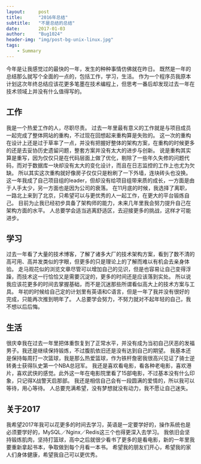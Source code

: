 ```yaml
---
layout:     post
title:      "2016年总结"
subtitle:   "不是总结的总结"
date:       2017-01-03
author:     "Bug1024"
header-img: "img/post-bg-unix-linux.jpg"
tags:
    - Summary
---
```


今年是让我感觉过的最快的一年，发生的种种事情仿佛就在昨日。
既然是一年的总结那么就写个全面的一点的，包括工作，学习，生活。
作为一个程序员我原本计划这次年终总结应该花更多笔墨在技术编程上，但思考一番后却发现过去一年在技术领域上并没有什么值得写的。

## 工作
我是一个热爱工作的人，尽职尽责。
过去一年里最有意义的工作就是与项目成员一起完成了整体网站的重构，不过现在回想起来重构算是失败的。
这一次的重构在设计上还是过于草率了一点，并没有把握好整体的架构方案，在重构的时候更多的还是去妥协历史遗留问题，整套方案并没有太大的进步与创新。
说是重构其实算是重写，因为仅仅只是在代码层面上做了优化，剔除了一些年久失修的问题代码，而对于数据库一块却没有太大的变化设计，而且在日志监控的工作上也尤为欠缺。
所以其实这次重构就好像房子仅仅只是粉刷了一下外墙，连块砖头也没换。
这一年我成了自己项目组的leader，但却没有给项目组带来质的成长，一方面是由于人手太少，另一方面也是因为公司的衰落。
在11月底的时候，我选择了离职，一路北上来到了北京，只希望可以与更优秀的人一起工作，在更大的平台锻炼自己。
目前为止我已经初步具备了架构师的能力，未来几年里我会努力提升自己在架构方面的水平。
人总要学会适当逃离舒适区，去迎接更多的挑战，这样才可能进步。


## 学习
过去一年看了大量的技术博客，了解了诸多大厂的技术架构方案，看到了数不清的高可用、高并发类似的字眼，但更多的只是理论上的了解而难以有机会去亲身体验。
走马观花似的浏览文章尽管可以增加自己的见识，但是也容易让自己变得浮躁，而技术这一行恰恰又是需要沉淀的，更多的时间还是应该落到实处。
所以说我应该花更多的时间去掌握基础，而不是沉迷那些所谓看似高大上的技术方案与工具。
年初的时候给自己定的计划里有英语和C语言，但是一年了我并没有很好的完成，只能再次推到明年了。
人总要学会努力，不努力就对不起年轻的自己，我不想以后后悔。

## 生活
很庆幸我在过去一年里把体重恢复到了正常水平，并没有成为当初自己厌恶的发福男子。我还是继续保持锻炼，不过腹肌依旧还是没有达到自己的期望。
我基本还是保持每周打一次篮球，我是那么热爱篮球，作为铁杆詹密我很高兴见证了骑士逆转勇士获得队史第一个NBA总冠军。
我还是喜欢看电影，看各种老电影，喜欢港片，喜欢武侠的感觉。此外这一年在电影院里看了15部电影，不过基本没有什么印象，只记得X战警天启那部。
我还是相信自己会有一段圆满的爱情的，所以我可以等待，用心等待。
人总要充满希望，没有梦想就没有动力，我不愿让自己迷失。

## 关于2017
我希望2017年我可以花更多的时间去学习，英语是一定要学好的，操作系统也是必须要学好的，MySQL／Nginx／Redis这三个也得更深入去学习。
我依旧会坚持锻炼肌肉，坚持打篮球，高中之后就很少看书了更多的是看电影，新的一年里我要重新拿起书本，争取做到每个月看一本书。
希望我的朋友们开心，希望我的家人们身体健康，希望我自己可以更优秀。


